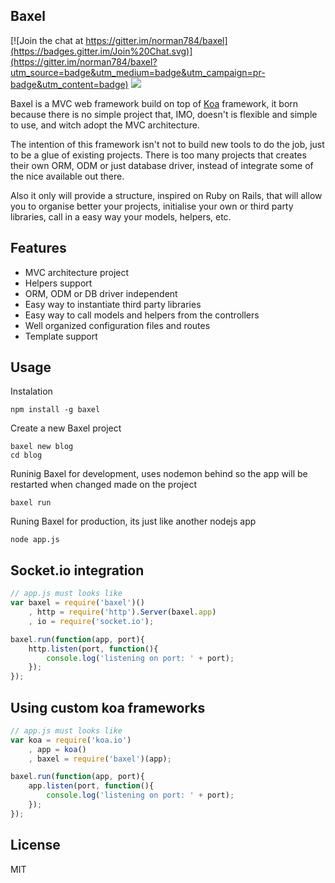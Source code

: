 Baxel
---

[![Join the chat at https://gitter.im/norman784/baxel](https://badges.gitter.im/Join%20Chat.svg)](https://gitter.im/norman784/baxel?utm_source=badge&utm_medium=badge&utm_campaign=pr-badge&utm_content=badge) ![](https://img.shields.io/npm/dm/baxel.svg?style=flat-square)

Baxel is a MVC web framework build on top of [Koa](http://koajs.com) framework,
it born because there is no simple project that, IMO, doesn't is flexible
and simple to use, and witch adopt the MVC architecture.

The intention of this framework isn't not to build new tools to do the job,
just to be a glue of existing projects. There is too many projects that
creates their own ORM, ODM or just database driver, instead of integrate
some of the nice available out there.

Also it only will provide a structure, inspired on Ruby on Rails, that will
allow you to organise better your projects, initialise your own or third party
libraries, call in a easy way your models, helpers, etc.

Features
---

- MVC architecture project
- Helpers support
- ORM, ODM or DB driver independent
- Easy way to instantiate third party libraries
- Easy way to call models and helpers from the controllers
- Well organized configuration files and routes
- Template support

Usage
---

Instalation

```
npm install -g baxel
```

Create a new Baxel project

```
baxel new blog
cd blog
```

Runinig Baxel for development, uses nodemon behind so the app will be
restarted when changed made on the project

```
baxel run
```

Runing Baxel for production, its just like another nodejs app

```
node app.js
```

Socket.io integration
---

```javascript
// app.js must looks like
var baxel = require('baxel')()
	, http = require('http').Server(baxel.app)
	, io = require('socket.io');

baxel.run(function(app, port){
	http.listen(port, function(){
		console.log('listening on port: ' + port);
	});
});
```

Using custom koa frameworks
---

```javascript
// app.js must looks like
var koa = require('koa.io')
	, app = koa()
	, baxel = require('baxel')(app);

baxel.run(function(app, port){
	app.listen(port, function(){
		console.log('listening on port: ' + port);
	});
});
```

License
---

MIT
